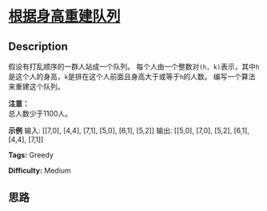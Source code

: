 # [根据身高重建队列][title]

## Description

假设有打乱顺序的一群人站成一个队列。 每个人由一个整数对`(h, k)`表示，其中`h`是这个人的身高，`k`是排在这个人前面且身高大于或等于`h`的人数。
编写一个算法来重建这个队列。

**注意：**  
总人数少于1100人。

**示例**
            输入:    [[7,0], [4,4], [7,1], [5,0], [6,1], [5,2]]        输出:    [[5,0], [7,0], [5,2], [6,1], [4,4], [7,1]]    


**Tags:** Greedy

**Difficulty:** Medium

## 思路

[title]: https://leetcode-cn.com/problems/queue-reconstruction-by-height
